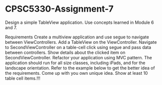 # CPSC5330-Assignment-7
Design a simple TableView application. Use concepts learned in Module 6 and 7.

Requirements
Create a multiview application and use segue to navigate between ViewControllers.
Add a TableView on the ViewController. Navigate to SecondViewController on a table-cell click using segue and pass data between controllers.
Show details about the clicked item on SecondViewController.
Refactor your application using MVC pattern.
The application should run for all size classes, including iPads, and for the landscape orientation.
Refer to the example below to get the better idea of the requirements. Come up with you own unique idea. Show at least 10 table cell items.!!!
